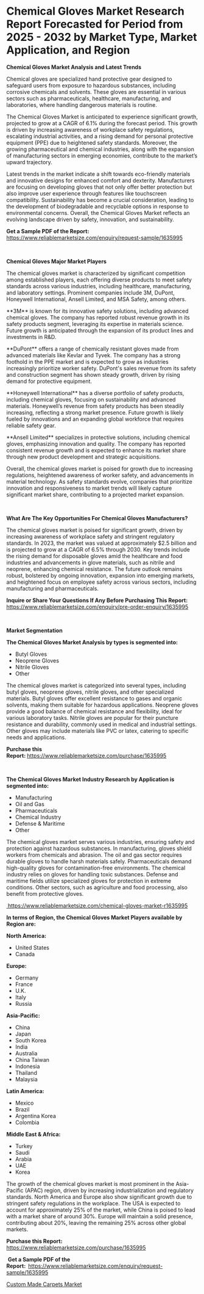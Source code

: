 <p><h1>Chemical Gloves Market Research Report Forecasted for Period from 2025 -  2032 by Market Type, Market Application, and Region</h1></p><p><strong>Chemical Gloves Market Analysis and Latest Trends</strong></p>
<p><p>Chemical gloves are specialized hand protective gear designed to safeguard users from exposure to hazardous substances, including corrosive chemicals and solvents. These gloves are essential in various sectors such as pharmaceuticals, healthcare, manufacturing, and laboratories, where handling dangerous materials is routine.</p><p>The Chemical Gloves Market is anticipated to experience significant growth, projected to grow at a CAGR of 6.1% during the forecast period. This growth is driven by increasing awareness of workplace safety regulations, escalating industrial activities, and a rising demand for personal protective equipment (PPE) due to heightened safety standards. Moreover, the growing pharmaceutical and chemical industries, along with the expansion of manufacturing sectors in emerging economies, contribute to the market’s upward trajectory.</p><p>Latest trends in the market indicate a shift towards eco-friendly materials and innovative designs for enhanced comfort and dexterity. Manufacturers are focusing on developing gloves that not only offer better protection but also improve user experience through features like touchscreen compatibility. Sustainability has become a crucial consideration, leading to the development of biodegradable and recyclable options in response to environmental concerns. Overall, the Chemical Gloves Market reflects an evolving landscape driven by safety, innovation, and sustainability.</p></p>
<p><strong>Get a Sample PDF of the Report:&nbsp;</strong> <a href="https://www.reliablemarketsize.com/enquiry/request-sample/1635995?utm_campaign=2255&utm_medium=2&utm_source=Github&utm_content=ia&utm_term=06022025&utm_id=chemical-gloves">https://www.reliablemarketsize.com/enquiry/request-sample/1635995</a></p>
<p>&nbsp;</p>
<p><strong>Chemical Gloves Major Market Players</strong></p>
<p><p>The chemical gloves market is characterized by significant competition among established players, each offering diverse products to meet safety standards across various industries, including healthcare, manufacturing, and laboratory settings. Prominent companies include 3M, DuPont, Honeywell International, Ansell Limited, and MSA Safety, among others.</p><p>**3M** is known for its innovative safety solutions, including advanced chemical gloves. The company has reported robust revenue growth in its safety products segment, leveraging its expertise in materials science. Future growth is anticipated through the expansion of its product lines and investments in R&D.</p><p>**DuPont** offers a range of chemically resistant gloves made from advanced materials like Kevlar and Tyvek. The company has a strong foothold in the PPE market and is expected to grow as industries increasingly prioritize worker safety. DuPont's sales revenue from its safety and construction segment has shown steady growth, driven by rising demand for protective equipment.</p><p>**Honeywell International** has a diverse portfolio of safety products, including chemical gloves, focusing on sustainability and advanced materials. Honeywell’s revenue from safety products has been steadily increasing, reflecting a strong market presence. Future growth is likely fueled by innovations and an expanding global workforce that requires reliable safety gear.</p><p>**Ansell Limited** specializes in protective solutions, including chemical gloves, emphasizing innovation and quality. The company has reported consistent revenue growth and is expected to enhance its market share through new product development and strategic acquisitions.</p><p>Overall, the chemical gloves market is poised for growth due to increasing regulations, heightened awareness of worker safety, and advancements in material technology. As safety standards evolve, companies that prioritize innovation and responsiveness to market trends will likely capture significant market share, contributing to a projected market expansion.</p></p>
<p>&nbsp;</p>
<p><strong>What Are The Key Opportunities For Chemical Gloves Manufacturers?</strong></p>
<p><p>The chemical gloves market is poised for significant growth, driven by increasing awareness of workplace safety and stringent regulatory standards. In 2023, the market was valued at approximately $2.5 billion and is projected to grow at a CAGR of 6.5% through 2030. Key trends include the rising demand for disposable gloves amid the healthcare and food industries and advancements in glove materials, such as nitrile and neoprene, enhancing chemical resistance. The future outlook remains robust, bolstered by ongoing innovation, expansion into emerging markets, and heightened focus on employee safety across various sectors, including manufacturing and pharmaceuticals.</p></p>
<p><strong>Inquire or Share Your Questions If Any Before Purchasing This Report:</strong> <a href="https://www.reliablemarketsize.com/enquiry/pre-order-enquiry/1635995?utm_campaign=2255&utm_medium=2&utm_source=Github&utm_content=ia&utm_term=06022025&utm_id=chemical-gloves">https://www.reliablemarketsize.com/enquiry/pre-order-enquiry/1635995</a></p>
<p>&nbsp;</p>
<p><strong>Market Segmentation</strong></p>
<p><strong>The Chemical Gloves Market Analysis by types is segmented into:</strong></p>
<p><ul><li>Butyl Gloves</li><li>Neoprene Gloves</li><li>Nitrile Gloves</li><li>Other</li></ul></p>
<p><p>The chemical gloves market is categorized into several types, including butyl gloves, neoprene gloves, nitrile gloves, and other specialized materials. Butyl gloves offer excellent resistance to gases and organic solvents, making them suitable for hazardous applications. Neoprene gloves provide a good balance of chemical resistance and flexibility, ideal for various laboratory tasks. Nitrile gloves are popular for their puncture resistance and durability, commonly used in medical and industrial settings. Other gloves may include materials like PVC or latex, catering to specific needs and applications.</p></p>
<p><strong>Purchase this Report:&nbsp;</strong><a href="https://www.reliablemarketsize.com/purchase/1635995?utm_campaign=2255&utm_medium=2&utm_source=Github&utm_content=ia&utm_term=06022025&utm_id=chemical-gloves">https://www.reliablemarketsize.com/purchase/1635995</a></p>
<p>&nbsp;</p>
<p><strong>The Chemical Gloves Market Industry Research by Application is segmented into:</strong></p>
<p><ul><li>Manufacturing</li><li>Oil and Gas</li><li>Pharmaceuticals</li><li>Chemical Industry</li><li>Defense & Maritime</li><li>Other</li></ul></p>
<p><p>The chemical gloves market serves various industries, ensuring safety and protection against hazardous substances. In manufacturing, gloves shield workers from chemicals and abrasion. The oil and gas sector requires durable gloves to handle harsh materials safely. Pharmaceuticals demand high-quality gloves for contamination-free environments. The chemical industry relies on gloves for handling toxic substances. Defense and maritime fields utilize specialized gloves for protection in extreme conditions. Other sectors, such as agriculture and food processing, also benefit from protective gloves.</p></p>
<p><a href="https://www.reliablemarketsize.com/chemical-gloves-market-r1635995?utm_campaign=2255&utm_medium=2&utm_source=Github&utm_content=ia&utm_term=06022025&utm_id=chemical-gloves">&nbsp;https://www.reliablemarketsize.com/chemical-gloves-market-r1635995</a></p>
<p><strong>In terms of Region, the Chemical Gloves Market Players available by Region are:</strong></p>
<p>
    <p> <strong> North America: </strong>
        <ul>
            <li>United States</li>
            <li>Canada</li>
        </ul>
        </p> 
    <p> <strong> Europe: </strong>
        <ul>
            <li>Germany</li>
            <li>France</li>
            <li>U.K.</li>
            <li>Italy</li>
            <li>Russia</li>
        </ul>
        </p> 
    <p> <strong> Asia-Pacific: </strong>
        <ul>
            <li>China</li>
            <li>Japan</li>
            <li>South Korea</li>
            <li>India</li>
            <li>Australia</li>
            <li>China Taiwan</li>
            <li>Indonesia</li>
            <li>Thailand</li>
            <li>Malaysia</li>
        </ul>
        </p> 
    <p> <strong> Latin America: </strong>
        <ul>
            <li>Mexico</li>
            <li>Brazil</li>
            <li>Argentina Korea</li>
            <li>Colombia</li>
        </ul>
        </p> 
    <p> <strong> Middle East & Africa: </strong>
        <ul>
            <li>Turkey</li>
            <li>Saudi</li>
            <li>Arabia</li>
            <li>UAE</li>
            <li>Korea</li>
        </ul>
    </p>
    </p>
<p><p>The growth of the chemical gloves market is most prominent in the Asia-Pacific (APAC) region, driven by increasing industrialization and regulatory standards. North America and Europe also show significant growth due to stringent safety regulations in the workplace. The USA is expected to account for approximately 25% of the market, while China is poised to lead with a market share of around 30%. Europe will maintain a solid presence, contributing about 20%, leaving the remaining 25% across other global markets.</p></p>
<p><strong>Purchase this Report: </strong><a href="https://www.reliablemarketsize.com/purchase/1635995?utm_campaign=2255&utm_medium=2&utm_source=Github&utm_content=ia&utm_term=06022025&utm_id=chemical-gloves">https://www.reliablemarketsize.com/purchase/1635995</a></p>
<p>&nbsp;<strong>Get a Sample PDF of the Report:&nbsp;&nbsp;</strong><a href="https://www.reliablemarketsize.com/enquiry/request-sample/1635995?utm_campaign=2255&utm_medium=2&utm_source=Github&utm_content=ia&utm_term=06022025&utm_id=chemical-gloves">https://www.reliablemarketsize.com/enquiry/request-sample/1635995</a></p>
<p><strong></strong></p>
<p><p><a href="https://github.com/kbollin866/Market-Research-Report-List-1/blob/main/custom-made-carpets-market.md?utm_campaign=2255&utm_medium=2&utm_source=Github&utm_content=ia&utm_term=06022025&utm_id=chemical-gloves">Custom Made Carpets Market</a></p></p>